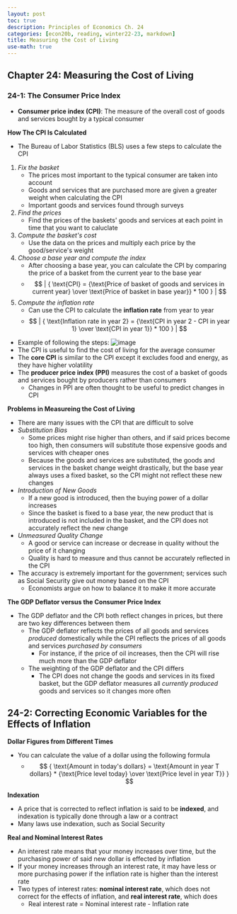 ```yaml
---
layout: post
toc: true
description: Principles of Economics Ch. 24
categories: [econ20b, reading, winter22-23, markdown]
title: Measuring the Cost of Living
use-math: true
---
```


## Chapter 24: Measuring the Cost of Living

### 24-1: The Consumer Price Index

- **Consumer price index (CPI)**: The measure of the overall cost of goods and services bought by a typical consumer

**How The CPI Is Calculated**

- The Bureau of Labor Statistics (BLS) uses a few steps to calculate the CPI

1. *Fix the basket*
    - The prices most important to the typical consumer are taken into account
    - Goods and services that are purchased more are given a greater weight when calculating the CPI
    - Important goods and services found through surveys
2. *Find the prices*
    - Find the prices of the baskets' goods and services at each point in time that you want to caluclate
3. *Compute the basket's cost*
    - Use the data on the prices and multiply each price by the good/service's weight
4. *Choose a base year and compute the index*
    - After choosing a base year, you can calculate the CPI by comparing the price of a basket from the current year to the base year
    - $$ | { \text{CPI} = {\text{Price of basket of goods and services in current year} \over \text{Price of basket in base year}} * 100 } | $$
5. *Compute the inflation rate*
    - Can use the CPI to calculate the **inflation rate** from year to year
    - $$ | { \text{Inflation rate in year 2} = {\text{CPI in year 2 - CPI in year 1} \over \text{CPI in year 1}} * 100 } | $$
- Example of following the steps: ![image](https://user-images.githubusercontent.com/54915685/213329728-bc6f12b1-6042-4648-b0dd-1a3c1710890b.png)
- The CPI is useful to find the cost of living for the average consumer
- The **core CPI** is similar to the CPI except it excludes food and energy, as they have higher volatility
- The **producer price index (PPI)** measures the cost of a basket of goods and services bought by producers rather than consumers
    - Changes in PPI are often thought to be useful to predict changes in CPI

**Problems in Measureing the Cost of Living**

- There are many issues with the CPI that are difficult to solve
- *Substitution Bias*
    - Some prices might rise higher than others, and if said prices become too high, then consumers will substitute those expensive goods and services with cheaper ones
    - Because the goods and services are substituted, the goods and services in the basket change weight drastically, but the base year always uses a fixed basket, so the CPI might not reflect these new changes
- *Introduction of New Goods*
    - If a new good is introduced, then the buying power of a dollar increases
    - Since the basket is fixed to a base year, the new product that is introduced is not included in the basket, and the CPI does not accurately reflect the new change
- *Unmeasured Quality Change*
    - A good or service can increase or decrease in quality without the price of it changing
    - Quality is hard to measure and thus cannot be accurately reflected in the CPI
- The accuracy is extremely important for the government; services such as Social Security give out money based on the CPI
    - Economists argue on how to balance it to make it more accurate

**The GDP Deflator versus the Consumer Price Index**

- The GDP deflator and the CPI both reflect changes in prices, but there are two key differences between them
    - The GDP deflator reflects the prices of all goods and services *produced* domestically while the CPI reflects the prices of all goods and services *purchased by consumers*
        - For instance, if the price of oil increases, then the CPI will rise much more than the GDP deflator
    - The weighting of the GDP deflator and the CPI differs
        - The CPI does not change the goods and services in its fixed basket, but the GDP deflator measures all *currently produced* goods and services so it changes more often

## 24-2: Correcting Economic Variables for the Effects of Inflation

**Dollar Figures from Different Times**
- You can calculate the value of a dollar using the following formula
    - $$ { \text{Amount in today's dollars} = \text{Amount in year T dollars} * {\text{Price level today} \over \text{Price level in year T}} } $$

**Indexation**
- A price that is corrected to reflect inflation is said to be **indexed**, and indexation is typically done through a law or a contract
- Many laws use indexation, such as Social Security

**Real and Nominal Interest Rates**
- An interest rate means that your money increases over time, but the purchasing power of said new dollar is effected by inflation
- If your money increases through an interest rate, it may have less or more purchasing power if the inflation rate is higher than the interest rate
- Two types of interest rates: **nominal interest rate**, which does not correct for the effects of inflation, and **real interest rate**, which does
    - Real interest rate = Nominal interest rate - Inflation rate